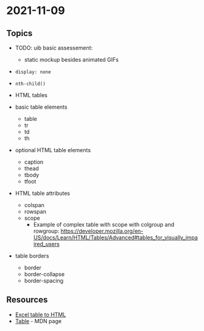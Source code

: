 # 2021-11-09

## Topics

- TODO: uib basic assessement:
  - static mockup besides animated GIFs

- `display: none`
- `nth-child()`
- HTML tables
- basic table elements
  - table
  - tr
  - td
  - th
- optional HTML table elements
  - caption
  - thead
  - tbody
  - tfoot
- HTML table attributes
  - colspan
  - rowspan
  - scope
    - Example of complex table with scope with colgroup and rowgroup:  https://developer.mozilla.org/en-US/docs/Learn/HTML/Tables/Advanced#tables_for_visually_impaired_users
- table borders
  - border
  - border-collapse
  - border-spacing


## Resources

- [Excel table to HTML](https://tableconvert.com/excel-to-html)
- [Table](https://developer.mozilla.org/en-US/docs/Web/HTML/Element/table) - MDN page